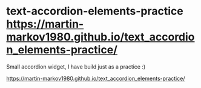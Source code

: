 # text-accordion-elements-practice https://martin-markov1980.github.io/text_accordion_elements-practice/

Small accordion widget, I have build just as a practice :)

https://martin-markov1980.github.io/text_accordion_elements-practice/
